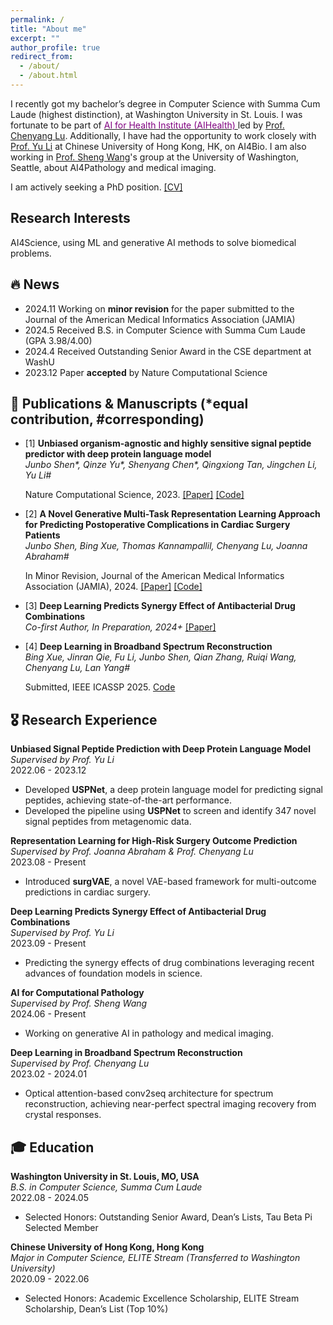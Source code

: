 ```yaml
---
permalink: /
title: "About me"
excerpt: ""
author_profile: true
redirect_from: 
  - /about/
  - /about.html
---
```


I recently got my bachelor’s degree in Computer Science with Summa Cum Laude (highest distinction), at Washington University in St. Louis. I was fortunate to be part of [<span style="color:purple;">AI for Health Institute (AIHealth) </span>](https://aihealth.wustl.edu/leadership/) led by [Prof. Chenyang Lu](https://www.cse.wustl.edu/~lu/). Additionally, I have had the opportunity to work closely with [Prof. Yu Li](https://liyu95.com/) at Chinese University of Hong Kong, HK, on AI4Bio. I am also working in [Prof. Sheng Wang](https://homes.cs.washington.edu/~swang/)'s group at the University of Washington, Seattle, about AI4Pathology and medical imaging.

I am actively seeking a PhD position. [[CV]](https://drive.google.com/file/d/1UIv1eu3kfOcAPRUgBmuET1rRmN5nCavd/view?usp=sharing)

Research Interests
------
AI4Science, using ML and generative AI methods to solve biomedical problems.

<!--
AI for Science (developing machine learning methods to resolve computational problems in biology), AI for Healthcare (EHR-based patient modeling and prediction, etc.)
I am working on AI for Healthcare and Medicine, focusing on EHR-based patient modeling and prediction, supervised by [Prof. Chenyang Lu](https://www.cse.wustl.edu/~lu/) at Washington University in St. Louis.

I am working on AI for Science, developing machine learning methods to resolve computational problems in biology, supervised by [Prof. Yu Li](https://liyu95.com/) at The Chinese University of Hong Kong.-->
## 🔥 News
- 2024.11 Working on **minor revision** for the paper submitted to the Journal of the American Medical Informatics Association (JAMIA)
- 2024.5 Received B.S. in Computer Science with Summa Cum Laude (GPA 3.98/4.00)
- 2024.4 Received Outstanding Senior Award in the CSE department at WashU
- 2023.12 Paper **accepted** by Nature Computational Science

## 📝 Publications & Manuscripts (*equal contribution, #corresponding)

- [1] **Unbiased organism-agnostic and highly sensitive signal peptide predictor with deep protein language model**  
  *Junbo Shen\*, Qinze Yu\*, Shenyang Chen\*, Qingxiong Tan, Jingchen Li, Yu Li\#*

  Nature Computational Science, 2023. [[Paper]](https://rdcu.be/dtupB) [[Code]](https://github.com/ml4bio/USPNet)
  
- [2] **A Novel Generative Multi-Task Representation Learning Approach for Predicting Postoperative Complications in Cardiac Surgery Patients**  
  *Junbo Shen, Bing Xue, Thomas Kannampallil, Chenyang Lu, Joanna Abraham\#*

  In Minor Revision, Journal of the American Medical Informatics Association (JAMIA), 2024. [[Paper]](https://drive.google.com/file/d/1BP76zs3pP70HxNDIw5IVNsPfohKfD5dj/view?usp=sharing) [[Code]](https://github.com/ai4biomedicine/surgVAE)
  
- [3] **Deep Learning Predicts Synergy Effect of Antibacterial Drug Combinations**  
  *Co-first Author, In Preparation, 2024+* [[Paper]](https://drive.google.com/file/d/1pijd_zWJxynh5Vk4OZhc9D8aWJFbuMGk/view?usp=sharing)
  
- [4] **Deep Learning in Broadband Spectrum Reconstruction**  
  *Bing Xue, Jinran Qie, Fu Li, Junbo Shen, Qian Zhang, Ruiqi Wang, Chenyang Lu, Lan Yang\#*

  Submitted, IEEE ICASSP 2025. [Code](https://github.com/JunboShen/spectrum_reconstruction_with_noise)

## 🎖 Research Experience

**Unbiased Signal Peptide Prediction with Deep Protein Language Model**  
*Supervised by Prof. Yu Li*  
2022.06 - 2023.12  
- Developed **USPNet**, a deep protein language model for predicting signal peptides, achieving state-of-the-art performance.
- Developed the pipeline using **USPNet** to screen and identify 347 novel signal peptides from metagenomic data.

**Representation Learning for High-Risk Surgery Outcome Prediction**  
*Supervised by Prof. Joanna Abraham & Prof. Chenyang Lu*  
2023.08 - Present  
- Introduced **surgVAE**, a novel VAE-based framework for multi-outcome predictions in cardiac surgery.

**Deep Learning Predicts Synergy Effect of Antibacterial Drug Combinations**  
*Supervised by Prof. Yu Li*  
2023.09 - Present  
- Predicting the synergy effects of drug combinations leveraging recent advances of foundation models in science.

**AI for Computational Pathology**  
*Supervised by Prof. Sheng Wang*  
2024.06 - Present  
- Working on generative AI in pathology and medical imaging.

**Deep Learning in Broadband Spectrum Reconstruction**  
*Supervised by Prof. Chenyang Lu*  
2023.02 - 2024.01  
- Optical attention-based conv2seq architecture for spectrum reconstruction, achieving near-perfect spectral imaging recovery from crystal responses. 
  
## 🎓 Education

**Washington University in St. Louis, MO, USA**  
*B.S. in Computer Science, Summa Cum Laude*  
2022.08 - 2024.05  
- Selected Honors: Outstanding Senior Award, Dean’s Lists, Tau Beta Pi Selected Member  

**Chinese University of Hong Kong, Hong Kong**  
*Major in Computer Science, ELITE Stream (Transferred to Washington University)*  
2020.09 - 2022.06  
- Selected Honors: Academic Excellence Scholarship, ELITE Stream Scholarship, Dean’s List (Top 10%)  


